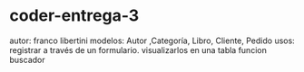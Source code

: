# coder-entrega-3
autor: franco libertini
modelos:  Autor ,Categoría, Libro, Cliente, Pedido
usos:
registrar a través de un formulario.
visualizarlos en una tabla
funcion buscador
